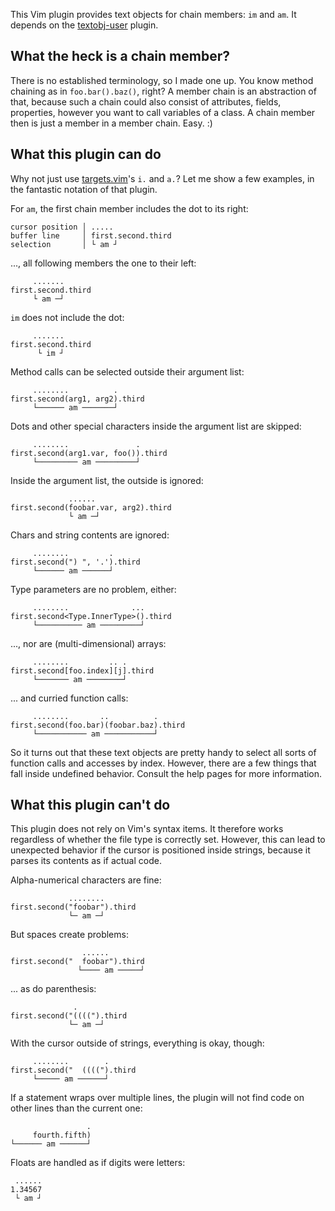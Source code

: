 This Vim plugin provides text objects for chain members: `im` and `am`. It
depends on the [textobj-user](https://github.com/kana/vim-textobj-user)
plugin.

## What the heck is a chain member?

There is no established terminology, so I made one up. You know method
chaining as in `foo.bar().baz()`, right? A member chain is an abstraction
of that, because such a chain could also consist of attributes, fields,
properties, however you want to call variables of a class. A chain member then
is just a member in a member chain. Easy. :)

## What this plugin can do

Why not just use [targets.vim](https://github.com/wellle/targets.vim)'s `i.` and `a.`?
Let me show a few examples, in the fantastic notation of that plugin.

For `am`, the first chain member includes the dot to its right:
```
cursor position │ .....
buffer line     │ first.second.third
selection       │ └ am ┘
```

..., all following members the one to their left:
```
     .......
first.second.third
     └ am ─┘
```

`im` does not include the dot:
```
     .......
first.second.third
      └ im ┘
```

Method calls can be selected outside their argument list:
```
     ........          .
first.second(arg1, arg2).third
     └────── am ───────┘
```

Dots and other special characters inside the argument list are skipped:
```
     ........               .
first.second(arg1.var, foo()).third
     └───────── am ─────────┘
```

Inside the argument list, the outside is ignored:
```
             ......
first.second(foobar.var, arg2).third
             └ am ─┘
```

Chars and string contents are ignored:
```
     ........         .
first.second(") ", '.').third
     └────── am ──────┘
```

Type parameters are no problem, either:
```
     ........              ...
first.second<Type.InnerType>().third
     └────────── am ─────────┘
```

..., nor are (multi-dimensional) arrays:
```
     ........         .. .
first.second[foo.index][j].third
     └─────── am ────────┘
```

... and curried function calls:
```
     ........       ..          .
first.second(foo.bar)(foobar.baz).third
     └─────────── am ───────────┘
```

So it turns out that these text objects are pretty handy to select all sorts
of function calls and accesses by index. However, there are a few things that
fall inside undefined behavior. Consult the help pages for more information.

## What this plugin can't do

This plugin does not rely on Vim's syntax items. It therefore works regardless
of whether the file type is correctly set. However, this can lead to
unexpected behavior if the cursor is positioned inside strings, because it
parses its contents as if actual code.

Alpha-numerical characters are fine:
```
             ........
first.second("foobar").third
             └─ am ─┘
```

But spaces create problems:
```
                ......
first.second("  foobar").third
               └──── am ─────┘
```

... as do parenthesis:
```
              .
first.second("((((").third
             └─ am ─┘
```

With the cursor outside of strings, everything is okay, though:
```
     ........        .
first.second("  ((((").third
     └───── am ──────┘
```

If a statement wraps over multiple lines, the plugin will not find code on
other lines than the current one:
```
                 .
     fourth.fifth)
└────── am ──────┘
```

Floats are handled as if digits were letters:
```
 ......
1.34567
 └ am ┘
```
